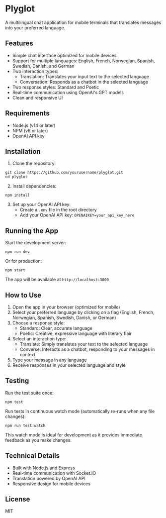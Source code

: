 # Plyglot

A multilingual chat application for mobile terminals that translates messages into your preferred language.

## Features

- Simple chat interface optimized for mobile devices
- Support for multiple languages: English, French, Norwegian, Spanish, Swedish, Danish, and German
- Two interaction types:
  - Translation: Translates your input text to the selected language
  - Conversation: Responds as a chatbot in the selected language
- Two response styles: Standard and Poetic
- Real-time communication using OpenAI's GPT models
- Clean and responsive UI

## Requirements

- Node.js (v14 or later)
- NPM (v6 or later)
- OpenAI API key

## Installation

1. Clone the repository:
```
git clone https://github.com/yourusername/plyglot.git
cd plyglot
```

2. Install dependencies:
```
npm install
```

3. Set up your OpenAI API key:
   - Create a `.env` file in the root directory
   - Add your OpenAI API key: `OPENAIKEY=your_api_key_here`

## Running the App

Start the development server:
```
npm run dev
```

Or for production:
```
npm start
```

The app will be available at `http://localhost:3000`

## How to Use

1. Open the app in your browser (optimized for mobile)
2. Select your preferred language by clicking on a flag (English, French, Norwegian, Spanish, Swedish, Danish, or German)
3. Choose a response style:
   - Standard: Clear, accurate language
   - Poetic: Creative, expressive language with literary flair
4. Select an interaction type:
   - Translate: Simply translates your text to the selected language
   - Converse: Interacts as a chatbot, responding to your messages in context
5. Type your message in any language
6. Receive responses in your selected language and style

## Testing

Run the test suite once:
```
npm test
```

Run tests in continuous watch mode (automatically re-runs when any file changes):
```
npm run test:watch
```

This watch mode is ideal for development as it provides immediate feedback as you make changes.

## Technical Details

- Built with Node.js and Express
- Real-time communication with Socket.IO
- Translation powered by OpenAI API
- Responsive design for mobile devices

## License

MIT